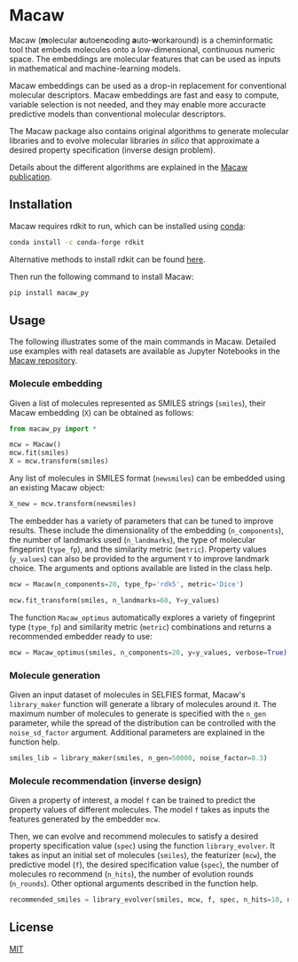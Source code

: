 # Macaw

Macaw (**m**olecular **a**utoen**c**oding **a**uto-**w**orkaround) is a cheminformatic tool that embeds molecules onto a low-dimensional, continuous numeric space. The embeddings are molecular features that can be used as inputs in mathematical and machine-learning models.

Macaw embeddings can be used as a drop-in replacement for conventional molecular descriptors. Macaw embeddings are fast and easy to compute, variable selection is not needed, and they may enable more accuracte predictive models than conventional molecular descriptors.

The Macaw package also contains original algorithms to generate molecular libraries and to evolve molecular libraries *in silico* that approximate a desired property specification (inverse design problem).

Details about the different algorithms are explained in the [Macaw publication]().


## Installation

Macaw requires rdkit to run, which can be installed using [conda](https://anaconda.org/conda-forge/rdkit):

```bash
conda install -c conda-forge rdkit
```

Alternative methods to install rdkit can be found [here](https://www.rdkit.org/docs/Install.html).


Then run the following command to install Macaw:

```bash
pip install macaw_py
```

## Usage

The following illustrates some of the main commands in Macaw. Detailed use examples with real datasets are available as Jupyter Notebooks in the [Macaw repository](https://github.com/LBLQMM/macaw).


### Molecule embedding

Given a list of molecules represented as SMILES strings (`smiles`), their Macaw embedding (`X`) can be obtained as follows:

```python
from macaw_py import *

mcw = Macaw()
mcw.fit(smiles)
X = mcw.transform(smiles)
```

Any list of molecules in SMILES format (`newsmiles`) can be embedded using an existing Macaw object:

```python
X_new = mcw.transform(newsmiles)
```

The embedder has a variety of parameters that can be tuned to improve results. These include the dimensionality of the embedding (`n_components`), the number of landmarks used (`n_landmarks`), the type of molecular fingeprint (`type_fp`), and the similarity metric (`metric`). Property values (`y_values`) can also be provided to the argument `Y` to improve landmark choice. The arguments and options available are listed in the class help.

```python
mcw = Macaw(n_components=20, type_fp='rdk5', metric='Dice')

mcw.fit_transform(smiles, n_landmarks=60, Y=y_values)
```

The function `Macaw_optimus` automatically explores a variety of fingeprint type (`type_fp`) and similarity metric (`metric`) combinations and returns a recommended embedder ready to use:

```python
mcw = Macaw_optimus(smiles, n_components=20, y=y_values, verbose=True)
```

### Molecule generation

Given an input dataset of molecules in SELFIES format, Macaw's `library_maker` function will generate a library of molecules around it. The maximum number of molecules to generate is specified with the `n_gen` parameter, while the spread of the distribution can be controlled with the `noise_sd_factor` argument. Additional parameters are explained in the function help.


```python
smiles_lib = library_maker(smiles, n_gen=50000, noise_factor=0.3)
```

### Molecule recommendation (inverse design)

Given a property of interest, a model `f` can be trained to predict the property values of different molecules. The model `f` takes as inputs the features generated by the embedder `mcw`.

Then, we can evolve and recommend molecules to satisfy a desired property specification value (`spec`) using the function `library_evolver`. It takes as input an initial set of molecules (`smiles`), the featurizer (`mcw`), the predictive model (`f`), the desired specification value (`spec`), the number of molecules ro recommend (`n_hits`), the number of evolution rounds (`n_rounds`). Other optional arguments described in the function help.

```python
recommended_smiles = library_evolver(smiles, mcw, f, spec, n_hits=10, n_rounds=8)
```

## License
[MIT](https://choosealicense.com/licenses/mit/)